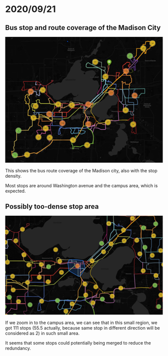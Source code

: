 # 2020/09/21

## Bus stop and route coverage of the Madison City

![](../assets/reports/images/0921/0921-1.png)

This shows the bus route coverage of the Madison city, also with the stop density.

Most stops are around Washington avenue and the campus area, which is expected.

## Possibly too-dense stop area

![](../assets/reports/images/0921/0921-2.png)

If we zoom in to the campus area, we can see that in this small region, we got 111 stops 
(55.5 actually, because same stop in different direction will be considered as 2) in such small area.

It seems that some stops could potentially being merged to reduce the redundancy.

